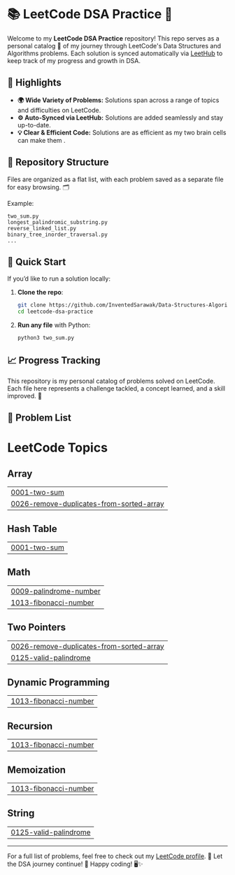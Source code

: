 
# 📚 LeetCode DSA Practice 📝

Welcome to my **LeetCode DSA Practice** repository! This repo serves as a personal catalog 📖 of my journey through LeetCode's Data Structures and Algorithms problems. Each solution is synced automatically via [LeetHub](https://github.com/QasimWani/LeetHub) to keep track of my progress and growth in DSA. 

## 🌟 Highlights

- **🌍 Wide Variety of Problems:** Solutions span across a range of topics and difficulties on LeetCode.
- **⚙️ Auto-Synced via LeetHub:** Solutions are added seamlessly and stay up-to-date.
- **💡 Clear & Efficient Code:** Solutions are as efficient as my two brain cells can make them .

## 📂 Repository Structure

Files are organized as a flat list, with each problem saved as a separate file for easy browsing. 🗂️

Example:
```
two_sum.py
longest_palindromic_substring.py
reverse_linked_list.py
binary_tree_inorder_traversal.py
...
```

## 🚀 Quick Start

If you’d like to run a solution locally:
1. **Clone the repo**:  
   ```bash
   git clone https://github.com/InventedSarawak/Data-Structures-Algorithms.git
   cd leetcode-dsa-practice
   ```
2. **Run any file** with Python:
   ```bash
   python3 two_sum.py
   ```

## 📈 Progress Tracking

This repository is my personal catalog of problems solved on LeetCode. Each file here represents a challenge tackled, a concept learned, and a skill improved. 🌱 


## 🧩 Problem List

<!---LeetCode Topics Start-->
# LeetCode Topics
## Array
|  |
| ------- |
| [0001-two-sum](https://github.com/InventedSarawak/DSA/tree/master/0001-two-sum) |
| [0026-remove-duplicates-from-sorted-array](https://github.com/InventedSarawak/DSA/tree/master/0026-remove-duplicates-from-sorted-array) |
## Hash Table
|  |
| ------- |
| [0001-two-sum](https://github.com/InventedSarawak/DSA/tree/master/0001-two-sum) |
## Math
|  |
| ------- |
| [0009-palindrome-number](https://github.com/InventedSarawak/DSA/tree/master/0009-palindrome-number) |
| [1013-fibonacci-number](https://github.com/InventedSarawak/DSA/tree/master/1013-fibonacci-number) |
## Two Pointers
|  |
| ------- |
| [0026-remove-duplicates-from-sorted-array](https://github.com/InventedSarawak/DSA/tree/master/0026-remove-duplicates-from-sorted-array) |
| [0125-valid-palindrome](https://github.com/InventedSarawak/DSA/tree/master/0125-valid-palindrome) |
## Dynamic Programming
|  |
| ------- |
| [1013-fibonacci-number](https://github.com/InventedSarawak/DSA/tree/master/1013-fibonacci-number) |
## Recursion
|  |
| ------- |
| [1013-fibonacci-number](https://github.com/InventedSarawak/DSA/tree/master/1013-fibonacci-number) |
## Memoization
|  |
| ------- |
| [1013-fibonacci-number](https://github.com/InventedSarawak/DSA/tree/master/1013-fibonacci-number) |
## String
|  |
| ------- |
| [0125-valid-palindrome](https://github.com/InventedSarawak/DSA/tree/master/0125-valid-palindrome) |
<!---LeetCode Topics End-->

---

For a full list of problems, feel free to check out my [LeetCode profile](https://leetcode.com/u/InventedSarawak/). 🔗
Let the DSA journey continue! 💪 Happy coding! 🖥️✨
